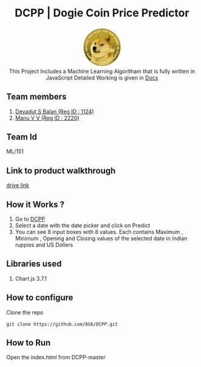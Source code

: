 <div align='center'>
  <h1>DCPP | Dogie Coin Price Predictor</h1>
  <img src="https://raw.githubusercontent.com/8G6/DCPP/main/imgs/logo.png" alt="logo" width=20% height=20%>
  <br>
  This Project Includes a Machine Learning Algoritham that is fully written in JavaScript
  Detailed Working is given in <a href="https://8g6.github.io/DCPP/docs.html">Docs</a>
</div>

## Team members
1. [Devadut S Balan (Reg ID : 1124)](https://github.com/8G6)
2. [Manu V V (Reg ID : 2220)](https://github.com/manuviswakarmave)
## Team Id
ML/151
## Link to product walkthrough
[drive link](https://drive.google.com/file/d/1Y_96P3FvdQvcGwUJbj8krRTRtcmpvpoa/view)
## How it Works ?
1. Go to [DCPP](https://8g6.github.io/DCPP/)
2. Select a date with the date picker and click on Predict 
3. You can see 8 input boxes with 8 values. Each contains Maximum , Minimum , Opening and Closing values of the selected date in Indian ruppies and US Dollers
## Libraries used
1. Chart.js 3.7.1
## How to configure
Clone the repo
```console
git clone https://github.com/8G6/DCPP.git
```
## How to Run
Open the index.html from DCPP-master
